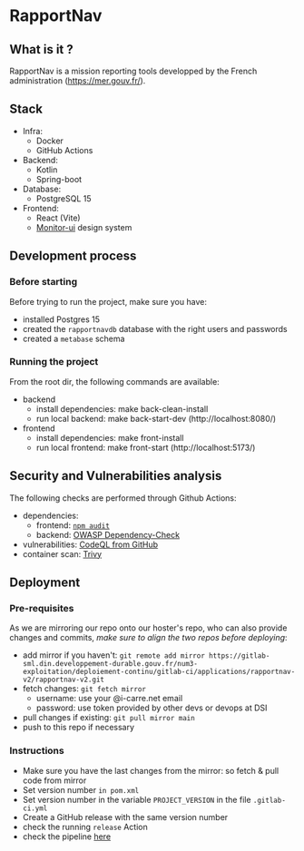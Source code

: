 # RapportNav

## What is it ?

RapportNav is a mission reporting tools developped by the French administration (https://mer.gouv.fr/).

## Stack

- Infra:
  - Docker
  - GitHub Actions
- Backend:
  - Kotlin
  - Spring-boot
- Database:
  - PostgreSQL 15
- Frontend:
  - React (Vite)
  - [Monitor-ui](https://mtes-mct.github.io/monitor-ui/) design system

## Development process

### Before starting

Before trying to run the project, make sure you have:

- installed Postgres 15
- created the `rapportnavdb` database with the right users and passwords
- created a `metabase` schema

### Running the project

From the root dir, the following commands are available:

- backend
  - install dependencies: make back-clean-install
  - run local backend: make back-start-dev (http://localhost:8080/)
- frontend
  - install dependencies: make front-install
  - run local frontend: make front-start (http://localhost:5173/)

## Security and Vulnerabilities analysis

The following checks are performed through Github Actions:

- dependencies:
  - frontend: [`npm audit`](https://docs.npmjs.com/auditing-package-dependencies-for-security-vulnerabilities)
  - backend: [OWASP Dependency-Check](https://mvnrepository.com/artifact/org.owasp/dependency-check-maven)
- vulnerabilities: [CodeQL from GitHub](https://codeql.github.com/)
- container scan: [Trivy](https://www.aquasec.com/products/trivy/)

## Deployment

### Pre-requisites

As we are mirroring our repo onto our hoster's repo, who can also provide changes and commits, _make sure to align the two repos before deploying_:

- add mirror if you haven't: `git remote add mirror https://gitlab-sml.din.developpement-durable.gouv.fr/num3-exploitation/deploiement-continu/gitlab-ci/applications/rapportnav-v2/rapportnav-v2.git`
- fetch changes: `git fetch mirror`
  - username: use your @i-carre.net email
  - password: use token provided by other devs or devops at DSI
- pull changes if existing: `git pull mirror main`
- push to this repo if necessary

### Instructions

- Make sure you have the last changes from the mirror: so fetch & pull code from mirror
- Set version number `in pom.xml`
- Set version number in the variable `PROJECT_VERSION` in the file `.gitlab-ci.yml`
- Create a GitHub release with the same version number
- check the running `release` Action
- check the pipeline [here](https://gitlab-sml.din.developpement-durable.gouv.fr/num3-exploitation/deploiement-continu/gitlab-ci/applications/rapportnav-v2/rapportnav-v2/-/pipelines)
